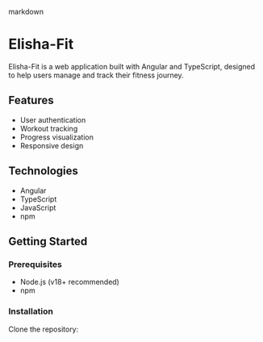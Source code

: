 markdown
# Elisha-Fit

Elisha-Fit is a web application built with Angular and TypeScript, designed to help users manage and track their fitness journey.

## Features

- User authentication
- Workout tracking
- Progress visualization
- Responsive design

## Technologies

- Angular
- TypeScript
- JavaScript
- npm

## Getting Started

### Prerequisites

- Node.js (v18+ recommended)
- npm

### Installation

Clone the repository:
